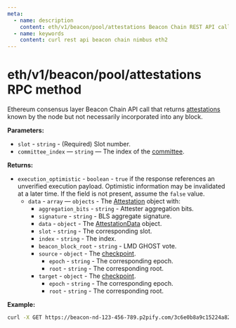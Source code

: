 ```yaml
---
meta:
  - name: description
    content: eth/v1/beacon/pool/attestations Beacon Chain REST API call details and examples.
  - name: keywords
    content: curl rest api beacon chain nimbus eth2
---
```


# eth/v1/beacon/pool/attestations RPC method

Ethereum consensus layer Beacon Chain API call that returns [attestations](https://ethereum.org/en/developers/docs/consensus-mechanisms/pos/attestations/) known by the node but not necessarily incorporated into any block.

**Parameters:** 

* `slot` - `string` - (Required) Slot number.
* `committee_index` — `string` — The index of the [committee](https://ethereum.org/en/glossary/#committee).

**Returns:** 

* `execution_optimistic` - `boolean` - `true` if the response references an unverified execution payload. Optimistic information may be invalidated at a later time. If the field is not present, assume the `false` value.
  * `data` - `array` — `objects` - The [Attestation](https://github.com/ethereum/consensus-specs/blob/dev/specs/phase0/beacon-chain.md#attestation) object with:
    * `aggregation_bits` - `string` - Attester aggregation bits.
    * `signature` - `string` - BLS aggregate signature.
    * `data` - `object` - The [AttestationData](https://github.com/ethereum/consensus-specs/blob/dev/specs/phase0/beacon-chain.md#attestationdata) object.
     * `slot` - `string` - The corresponding slot.
     * `index` - `string` - The index.
     * `beacon_block_root` - `string` - LMD GHOST vote.
     * `source` - `object` - The [checkpoint](https://ethereum.org/en/glossary/#checkpoint).
       * `epoch` - `string` - The corresponding epoch.
       * `root` - `string` - The corresponding root.
    * `target` - `object` - The [checkpoint](https://ethereum.org/en/glossary/#checkpoint).
      * `epoch` - `string` - The corresponding epoch.
      * `root` - `string` - The corresponding root.

**Example:**

``` sh
curl -X GET https://beacon-nd-123-456-789.p2pify.com/3c6e0b8a9c15224a8228b9a98ca1531d/eth/v1/beacon/pool/attestations
```
